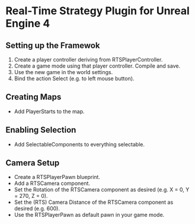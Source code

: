 # Real-Time Strategy Plugin for Unreal Engine 4

## Setting up the Framewok

1. Create a player controller deriving from RTSPlayerController.
1. Create a game mode using that player controller. Compile and save.
1. Use the new game in the world settings.
1. Bind the action Select (e.g. to left mouse button).

## Creating Maps

* Add PlayerStarts to the map.

## Enabling Selection

* Add SelectableComponents to everything selectable.

## Camera Setup

* Create a RTSPlayerPawn blueprint.
* Add a RTSCamera component.
* Set the Rotation of the RTSCamera component as desired (e.g. X = 0, Y = 270, Z = 0).
* Set the (RTS) Camera Distance of the RTSCamera component as desired (e.g. 600).
* Use the RTSPlayerPawn as default pawn in your game mode.

